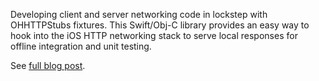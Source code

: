 Developing client and server networking code in lockstep with  OHHTTPStubs fixtures. This Swift/Obj-C library provides an easy way to hook into the iOS HTTP networking stack to serve local responses for offline integration and unit testing.

See [full blog post](http://jarroo.com/blog/ios/swift/testing/2016/01/24/stubbing-network-requests.html#content).

